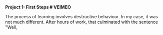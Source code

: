 <b>Project 1: First Steps # VEIMEO</b>

The process of learning involves destructive behaviour. In my case, it was not much different. After hours of work, that culminated with
the sentence "Well, 
